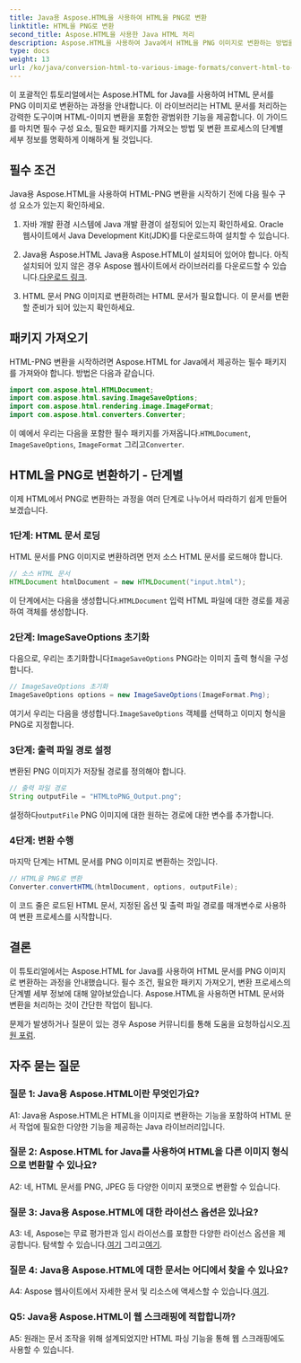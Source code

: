 ```yaml
---
title: Java용 Aspose.HTML을 사용하여 HTML을 PNG로 변환
linktitle: HTML을 PNG로 변환
second_title: Aspose.HTML을 사용한 Java HTML 처리
description: Aspose.HTML을 사용하여 Java에서 HTML을 PNG 이미지로 변환하는 방법을 알아보세요. 단계별 지침이 포함된 포괄적인 가이드입니다.
type: docs
weight: 13
url: /ko/java/conversion-html-to-various-image-formats/convert-html-to-png/
---
```

이 포괄적인 튜토리얼에서는 Aspose.HTML for Java를 사용하여 HTML 문서를 PNG 이미지로 변환하는 과정을 안내합니다. 이 라이브러리는 HTML 문서를 처리하는 강력한 도구이며 HTML-이미지 변환을 포함한 광범위한 기능을 제공합니다. 이 가이드를 마치면 필수 구성 요소, 필요한 패키지를 가져오는 방법 및 변환 프로세스의 단계별 세부 정보를 명확하게 이해하게 될 것입니다.

## 필수 조건

Java용 Aspose.HTML을 사용하여 HTML-PNG 변환을 시작하기 전에 다음 필수 구성 요소가 있는지 확인하세요.

1. 자바 개발 환경
시스템에 Java 개발 환경이 설정되어 있는지 확인하세요. Oracle 웹사이트에서 Java Development Kit(JDK)를 다운로드하여 설치할 수 있습니다.

2. Java용 Aspose.HTML
 Java용 Aspose.HTML이 설치되어 있어야 합니다. 아직 설치되어 있지 않은 경우 Aspose 웹사이트에서 라이브러리를 다운로드할 수 있습니다.[다운로드 링크](https://releases.aspose.com/html/java/).

3. HTML 문서
PNG 이미지로 변환하려는 HTML 문서가 필요합니다. 이 문서를 변환할 준비가 되어 있는지 확인하세요.

## 패키지 가져오기

HTML-PNG 변환을 시작하려면 Aspose.HTML for Java에서 제공하는 필수 패키지를 가져와야 합니다. 방법은 다음과 같습니다.

```java
import com.aspose.html.HTMLDocument;
import com.aspose.html.saving.ImageSaveOptions;
import com.aspose.html.rendering.image.ImageFormat;
import com.aspose.html.converters.Converter;
```

 이 예에서 우리는 다음을 포함한 필수 패키지를 가져옵니다.`HTMLDocument`, `ImageSaveOptions`, `ImageFormat` 그리고`Converter`.

## HTML을 PNG로 변환하기 - 단계별

이제 HTML에서 PNG로 변환하는 과정을 여러 단계로 나누어서 따라하기 쉽게 만들어 보겠습니다.

### 1단계: HTML 문서 로딩

HTML 문서를 PNG 이미지로 변환하려면 먼저 소스 HTML 문서를 로드해야 합니다.

```java
// 소스 HTML 문서
HTMLDocument htmlDocument = new HTMLDocument("input.html");
```

 이 단계에서는 다음을 생성합니다.`HTMLDocument` 입력 HTML 파일에 대한 경로를 제공하여 객체를 생성합니다.

### 2단계: ImageSaveOptions 초기화

 다음으로, 우리는 초기화합니다`ImageSaveOptions` PNG라는 이미지 출력 형식을 구성합니다.

```java
// ImageSaveOptions 초기화
ImageSaveOptions options = new ImageSaveOptions(ImageFormat.Png);
```

 여기서 우리는 다음을 생성합니다.`ImageSaveOptions` 객체를 선택하고 이미지 형식을 PNG로 지정합니다.

### 3단계: 출력 파일 경로 설정

변환된 PNG 이미지가 저장될 경로를 정의해야 합니다.

```java
// 출력 파일 경로
String outputFile = "HTMLtoPNG_Output.png";
```

 설정하다`outputFile` PNG 이미지에 대한 원하는 경로에 대한 변수를 추가합니다.

### 4단계: 변환 수행

마지막 단계는 HTML 문서를 PNG 이미지로 변환하는 것입니다.

```java
// HTML을 PNG로 변환
Converter.convertHTML(htmlDocument, options, outputFile);
```

이 코드 줄은 로드된 HTML 문서, 지정된 옵션 및 출력 파일 경로를 매개변수로 사용하여 변환 프로세스를 시작합니다.

## 결론

이 튜토리얼에서는 Aspose.HTML for Java를 사용하여 HTML 문서를 PNG 이미지로 변환하는 과정을 안내했습니다. 필수 조건, 필요한 패키지 가져오기, 변환 프로세스의 단계별 세부 정보에 대해 알아보았습니다. Aspose.HTML을 사용하면 HTML 문서와 변환을 처리하는 것이 간단한 작업이 됩니다.

 문제가 발생하거나 질문이 있는 경우 Aspose 커뮤니티를 통해 도움을 요청하십시오.[지원 포럼](https://forum.aspose.com/).

## 자주 묻는 질문

### 질문 1: Java용 Aspose.HTML이란 무엇인가요?

A1: Java용 Aspose.HTML은 HTML을 이미지로 변환하는 기능을 포함하여 HTML 문서 작업에 필요한 다양한 기능을 제공하는 Java 라이브러리입니다.

### 질문 2: Aspose.HTML for Java를 사용하여 HTML을 다른 이미지 형식으로 변환할 수 있나요?

A2: 네, HTML 문서를 PNG, JPEG 등 다양한 이미지 포맷으로 변환할 수 있습니다.

### 질문 3: Java용 Aspose.HTML에 대한 라이선스 옵션은 있나요?

 A3: 네, Aspose는 무료 평가판과 임시 라이선스를 포함한 다양한 라이선스 옵션을 제공합니다. 탐색할 수 있습니다.[여기](https://purchase.aspose.com/buy) 그리고[여기](https://purchase.aspose.com/temporary-license/).

### 질문 4: Java용 Aspose.HTML에 대한 문서는 어디에서 찾을 수 있나요?

 A4: Aspose 웹사이트에서 자세한 문서 및 리소스에 액세스할 수 있습니다.[여기](https://reference.aspose.com/html/java/).

### Q5: Java용 Aspose.HTML이 웹 스크래핑에 적합합니까?

A5: 원래는 문서 조작을 위해 설계되었지만 HTML 파싱 기능을 통해 웹 스크래핑에도 사용할 수 있습니다.